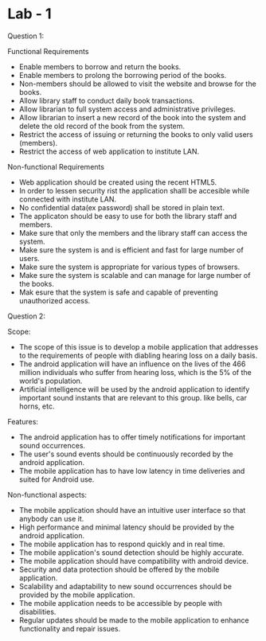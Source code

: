 # Lab - 1

Question 1:

Functional Requirements

* Enable members to borrow and return the books.
* Enable members to prolong the borrowing period of the books.
* Non-members should be allowed to visit the website and browse for the books.
* Allow library staff to conduct daily book transactions.
* Allow librarian to full system access and administrative privileges.
* Allow librarian to insert a new record of the book into the system and delete the old record of the book from the system.
* Restrict the access of issuing or returning the books to only valid users (members).
* Restrict the access of web application to institute LAN.

Non-functional Requirements

* Web application should be created using the recent HTML5.
* In order to lessen security rist the application shalll be accesible while connected with institute LAN.
* No confidential data(ex password) shall be stored in plain text.
* The applicaton should be easy to use for both the library staff and members.
* Make sure that only the members and the library staff can access the system.
* Make sure the system is and is efficient and fast for large number of users.
* Make sure the system is appropriate for various types of browsers.
* Make sure the system is scalable and can manage for large number of the books.
* Mak esure that the system is safe and capable of preventing unauthorized access.

Question 2:

Scope:

* The scope of this issue is to develop a mobile application that addresses to the requirements of people with diabling hearing loss on a daily basis.
* The android application will have an influence on the lives of the 466 million individuals who suffer from hearing loss, which is the 5% of the world's population.
* Artificial intelligence will be used by the android application to identify important sound instants that are relevant to this group. like bells, car horns, etc.

Features:

* The android application has to offer timely notifications for important sound occurrences.
* The user's sound events should be continuously recorded by the android application.
* The mobile application has to have low latency in time deliveries and suited for Android use.

Non-functional aspects:

* The mobile application should have an intuitive user interface so that anybody can use it.
* High performance and minimal latency should be provided by the android application.
* The mobile application has to respond quickly and in real time.
* The mobile application's sound detection should be highly accurate.
* The mobile application should have compatibility with android device.
* Security and data protection should be offered by the mobile application.
* Scalability and adaptability to new sound occurrences should be provided by the mobile application.
* The mobile application needs to be accessible by people with disabilities.
* Regular updates should be made to the mobile application to enhance functionality and repair issues.
